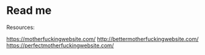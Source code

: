 # Read me

Resources:

<https://motherfuckingwebsite.com/>
<http://bettermotherfuckingwebsite.com/>
<https://perfectmotherfuckingwebsite.com/>
